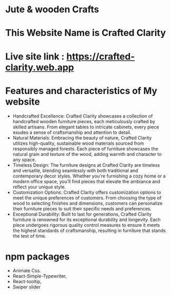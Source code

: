 # Jute & wooden Crafts
# This Website Name is Crafted Clarity
# Live site link : https://crafted-clarity.web.app


# Features and characteristics of My website

- Handcrafted Excellence: Crafted Clarity showcases a collection of handcrafted wooden furniture pieces, each meticulously crafted by skilled artisans. From elegant tables to intricate cabinets, every piece exudes a sense of craftsmanship and attention to detail.
- Natural Materials: Embracing the beauty of nature, Crafted Clarity utilizes high-quality, sustainable wood materials sourced from responsibly managed forests. Each piece of furniture showcases the natural grain and texture of the wood, adding warmth and character to any space.
- Timeless Design: The furniture designs at Crafted Clarity are timeless and versatile, blending seamlessly with both traditional and contemporary decor styles. Whether you're furnishing a cozy home or a modern office space, you'll find pieces that elevate the ambiance and reflect your unique style.
- Customization Options: Crafted Clarity offers customization options to meet the unique preferences of customers. From choosing the type of wood to selecting finishes and dimensions, customers can personalize their furniture pieces to suit their specific needs and preferences.
- Exceptional Durability: Built to last for generations, Crafted Clarity furniture is renowned for its exceptional durability and longevity. Each piece undergoes rigorous quality control measures to ensure it meets the highest standards of craftsmanship, resulting in furniture that stands the test of time.

# npm packages 
- Animate Css.
- React-Simple-Typewriter,
- React-tooltip,
- Swiper slider


